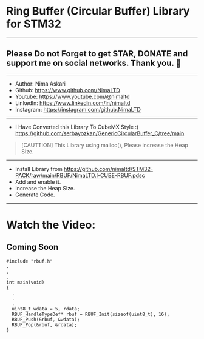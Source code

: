 # Ring Buffer (Circular Buffer) Library for STM32
---  
## Please Do not Forget to get STAR, DONATE and support me on social networks. Thank you. :sparkling_heart:  
---   
-  Author:     Nima Askari  
-  Github:     https://www.github.com/NimaLTD
-  Youtube:    https://www.youtube.com/@nimaltd  
-  LinkedIn:   https://www.linkedin.com/in/nimaltd  
-  Instagram:  https://instagram.com/github.NimaLTD  
---  
- I Have Converted this Library To CubeMX Style :)  https://github.com/serbayozkan/GenericCircularBuffer_C/tree/main
> [CAUTTION]
> This Library using malloc(), Please increase the Heap Size.
---
* Install Library from https://github.com/nimaltd/STM32-PACK/raw/main/RBUF/NimaLTD.I-CUBE-RBUF.pdsc
* Add and enable it.
* Increase the Heap Size.
* Generate Code.
---
# Watch the Video:

Coming Soon
---
```
#include "rbuf.h"
.
.
.
int main(void)
{
  .
  .
  .
  uint8_t wdata = 5, rdata;
  RBUF_HandleTypeDef* rbuf = RBUF_Init(sizeof(uint8_t), 16);
  RBUF_Push(&rbuf, &wdata);
  RBUF_Pop(&rbuf, &rdata);
}
```

